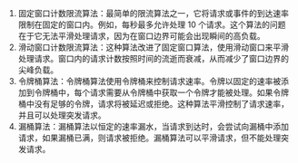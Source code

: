 1. 固定窗口计数限流算法：最简单的限流算法之一，它将请求或事件的到达速率限制在固定的窗口内。例如，每秒最多允许处理 10 个请求。这个算法的问题在于它无法平滑处理请求，因为在窗口边界可能会出现瞬间的高负载。
2. 滑动窗口计数限流算法：这种算法改进了固定窗口算法，使用滑动窗口来平滑处理请求。窗口内的请求计数按照时间的流逝而衰减，从而减少了窗口边界的尖峰负载。
3. 令牌桶算法：令牌桶算法使用令牌桶来控制请求速率。令牌以固定的速率被添加到令牌桶中，每个请求需要从令牌桶中获取一个令牌才能被处理。如果令牌桶中没有足够的令牌，请求将被延迟或拒绝。这种算法平滑控制了请求速率，并且可以处理突发请求。
4. 漏桶算法：漏桶算法以恒定的速率漏水，当请求到达时，会尝试向漏桶中添加请求，如果漏桶已满，则请求被拒绝。漏桶算法可以平滑请求，但不能处理突发请求。